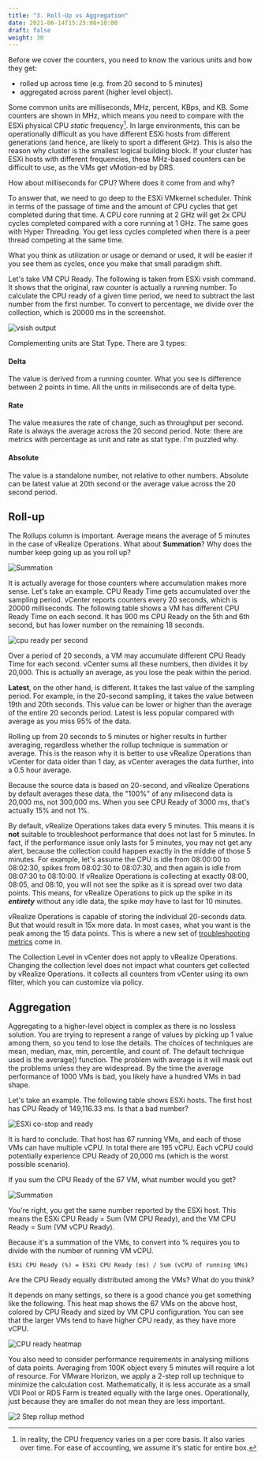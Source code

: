 ```yaml
---
title: "3. Roll-Up vs Aggregation"
date: 2021-06-14T15:25:08+10:00
draft: false
weight: 30
---
```


Before we cover the counters, you need to know the various units and how they get:

- rolled up across time (e.g. from 20 second to 5 minutes)
- aggregated across parent (higher level object).

Some common units are milliseconds, MHz, percent, KBps, and KB. Some counters are shown in MHz, which means you need to compare with the ESXi physical CPU _static_ frequency[^1]. In large environments, this can be operationally difficult as you have different ESXi hosts from different generations (and hence, are likely to sport a different GHz). This is also the reason why cluster is the smallest logical building block. If your cluster has ESXi hosts with different frequencies, these MHz-based counters can be difficult to use, as the VMs get vMotion-ed by DRS.

How about milliseconds for CPU? Where does it come from and why?

To answer that, we need to go deep to the ESXi VMkernel scheduler. Think in terms of the passage of time and the amount of CPU cycles that get completed during that time. A CPU core running at 2 GHz will get 2x CPU cycles completed compared with a core running at 1 GHz. The same goes with Hyper Threading. You get less cycles completed when there is a peer thread competing at the same time.

What you think as utilization or usage or demand or used, it will be easier if you see them as cycles, once you make that small paradigm shift.

Let's take VM CPU Ready. The following is taken from ESXi vsish command. It shows that the original, raw counter is actually a running number. To calculate the CPU ready of a given time period, we need to subtract the last number from the first number. To convert to percentage, we divide over the collection, which is 20000 ms in the screenshot.

![vsish output](2.1.3-fig-1.png)

Complementing units are Stat Type. There are 3 types:

#### Delta

The value is derived from a running counter. What you see is difference between 2 points in time. All the units in miliseconds are of delta type.

#### Rate

The value measures the rate of change, such as throughput per second. Rate is always the average across the 20 second period.
Note: there are metrics with percentage as unit and rate as stat type. I'm puzzled why.

#### Absolute

The value is a standalone number, not relative to other numbers. Absolute can be latest value at 20th second or the average value across the 20 second period.

## Roll-up

The Rollups column is important. Average means the average of 5 minutes in the case of vRealize Operations. What about **Summation**? Why does the number keep going up as you roll up?

![Summation](2.1.3-fig-2.png)

It is actually average for those counters where accumulation makes more sense. Let's take an example. CPU Ready Time gets accumulated over the sampling period. vCenter reports counters every 20 seconds, which is 20000 milliseconds. The following table shows a VM has different CPU Ready Time on each second. It has 900 ms CPU Ready on the 5th and 6th second, but has lower number on the remaining 18 seconds.

![cpu ready per second](2.1.3-fig-2.png)

Over a period of 20 seconds, a VM may accumulate different CPU Ready Time for each second. vCenter sums all these numbers, then divides it by 20,000. This is actually an average, as you lose the peak within the period.

**Latest**, on the other hand, is different. It takes the last value of the sampling period. For example, in the 20-second sampling, it takes the value between 19th and 20th seconds. This value can be lower or higher than the average of the entire 20 seconds period. Latest is less popular compared with average as you miss 95% of the data.

Rolling up from 20 seconds to 5 minutes or higher results in further averaging, regardless whether the rollup technique is summation or average. This is the reason why it is better to use vRealize Operations than vCenter for data older than 1 day, as vCenter averages the data further, into a 0.5 hour average.

Because the source data is based on 20-second, and vRealize Operations by default averages these data, the "100%" of any milisecond data is 20,000 ms, not 300,000 ms. When you see CPU Ready of 3000 ms, that's actually 15% and not 1%.

By default, vRealize Operations takes data every 5 minutes. This means it is **not** suitable to troubleshoot performance that does not last for 5 minutes. In fact, if the performance issue only lasts for 5 minutes, you may not get any alert, because the collection could happen exactly in the middle of those 5 minutes. For example, let's assume the CPU is idle from 08:00:00 to 08:02:30, spikes from 08:02:30 to 08:07:30, and then again is idle from 08:07:30 to 08:10:00. If vRealize Operations is collecting at exactly 08:00, 08:05, and 08:10, you will not see the spike as it is spread over two data points. This means, for vRealize Operations to pick up the spike in its ***entirety*** without any idle data, the spike *may* have to last for 10 minutes.

vRealize Operations is capable of storing the individual 20-seconds data. But that would result in 15x more data. In most cases, what you want is the peak among the 15 data points. This is where a new set of [troubleshooting metrics](/metrics/chapter-6-other-metrics/2.6.1-troubleshooting-metrics/) come in.

The Collection Level in vCenter does not apply to vRealize Operations. Changing the collection level does not impact what counters get collected by vRealize Operations. It collects all counters from vCenter using its own filter, which you can customize via policy.

## Aggregation

Aggregating to a higher-level object is complex as there is no lossless solution. You are trying to represent a range of values by picking up 1 value among them, so you tend to lose the details. The choices of techniques are mean, median, max, min, percentile, and count of. The default technique used is the average() function. The problem with average is it will mask out the problems unless they are widespread. By the time the average performance of 1000 VMs is bad, you likely have a hundred VMs in bad shape.

Let's take an example. The following table shows ESXi hosts. The first host has CPU Ready of 149,116.33 ms. Is that a bad number?

![ESXi co-stop and ready](2.1.3-fig-4.png)

It is hard to conclude. That host has 67 running VMs, and each of those VMs can have multiple vCPU. In total there are 195 vCPU. Each vCPU could potentially experience CPU Ready of 20,000 ms (which is the worst possible scenario).

If you sum the CPU Ready of the 67 VM, what number would you get?

![Summation](2.1.3-fig-5.png)

You're right, you get the same number reported by the ESXi host. This means the ESXi CPU Ready = Sum (VM CPU Ready), and the VM CPU Ready = Sum (VM vCPU Ready).

Because it's a summation of the VMs, to convert into % requires you to divide with the number of running VM vCPU.

`ESXi CPU Ready (%) = ESXi CPU Ready (ms) / Sum (vCPU of running VMs)`

Are the CPU Ready equally distributed among the VMs? What do you think?

It depends on many settings, so there is a good chance you get something like the following. This heat map shows the 67 VMs on the above host, colored by CPU Ready and sized by VM CPU configuration. You can see that the larger VMs tend to have higher CPU ready, as they have more vCPU.

![CPU ready heatmap](2.1.3-fig-6.png)

You also need to consider performance requirements in analysing millions of data points. Averaging from 100K object every 5 minutes will require a lot of resource. For VMware Horizon, we apply a 2-step roll up technique to minimize the calculation cost. Mathematically, it is less accurate as a small VDI Pool or RDS Farm is treated equally with the large ones. Operationally, just because they are smaller do not mean they are less important.

![2 Step rollup method](2.1.3-fig-7.png)

[^1]: In reality, the CPU frequency varies on a per core basis. It also varies over time. For ease of accounting, we assume it's static for entire box.